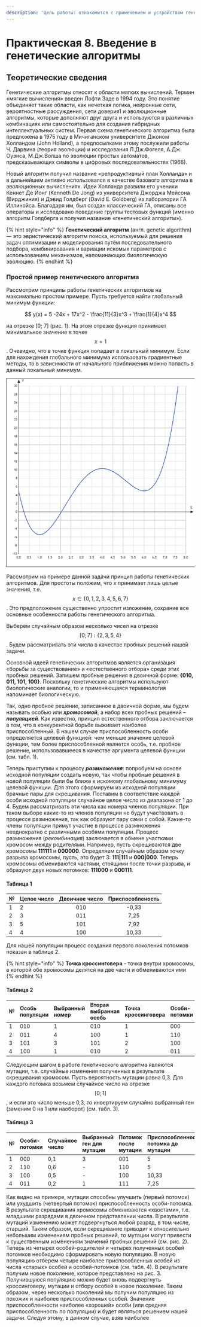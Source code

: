 ```yaml
---
description: 'Цель работы: ознакомится с применением и устройством генетических алгоритмов'
---
```


# Практическая 8. Введение в генетические алгоритмы

## Теоретические сведения

Генетические алгоритмы относят к области мягких вычислений. Термин «мягкие вычисления» введен Лофти Заде в 1994 году. Это понятие объединяет такие области, как нечеткая логика, нейронные сети, вероятностные рассуждения, сети доверия1 и эволюционные алгоритмы, которые дополняют друг друга и используются в различных комбинациях или самостоятельно для создания гибридных интеллектуальных систем. Первая схема генетического алгоритма была предложена в 1975 году в Мичиганском университете Джоном Холландом \(John Holland\), а предпосылками этому послужили работы Ч. Дарвина \(теория эволюции\) и исследования Л.Дж.Фогеля, А.Дж. Оуэнса, М.Дж.Волша по эволюции простых автоматов, предсказывающих символы в цифровых последовательностях \(1966\).

Новый алгоритм получил название «репродуктивный план Холланда» и в дальнейшем активно использовался в качестве базового алгоритма в эволюционных вычислениях. Идеи Холланда развили его ученики Кеннет Де Йонг \(Kenneth De Jong\) из университета Джорджа Мейсона \(Вирджиния\) и Дэвид Голдберг \(David E. Goldberg\) из лаборатории ГА Иллинойса. Благодаря им, был создан классический ГА, описаны все операторы и исследовано поведение группы тестовых функций \(именно алгоритм Голдберга и получил название «генетический алгоритм»\). 

{% hint style="info" %}
 **Генетический алгоритм** \(англ. genetic algorithm\) — это эвристический алгоритм поиска, используемый для решения задач оптимизации и моделирования путём последовательного подбора, комбинирования и вариации искомых параметров с использованием механизмов, напоминающих биологическую эволюцию.
{% endhint %}

### Простой пример генетического алгоритма

Рассмотрим принципы работы генетических алгоритмов на максимально простом примере. Пусть требуется найти глобальный минимум функции:

$$
y(x) = 5 -24x + 17x^2 - \frac{11}{3}x^3 + \frac{1}{4}x^4
$$

на отрезке \[0; 7\] \(рис. 1\). На этом отрезке функция принимает минимальное значение в точке $$x = 1$$ . Очевидно, что в точке  функция попадает в локальный минимум. Если для нахождения глобального минимума использовать градиентные методы, то в зависимости от начального приближения можно попасть в данный локальный минимум.

![&#x420;&#x438;&#x441;&#x443;&#x43D;&#x43E;&#x43A; 1 - &#x413;&#x440;&#x430;&#x444;&#x438;&#x43A; &#x444;&#x443;&#x43D;&#x43A;&#x446;&#x438;&#x438;](../.gitbook/assets/image%20%2845%29.png)

Рассмотрим на примере данной задачи принцип работы генетических алгоритмов. Для простоты положим, что x принимает лишь целые значения, т.е. $$x \in \{0, 1, 2, 3, 4, 5, 6, 7 \}$$. Это предположение существенно упростит изложение, сохранив все основные особенности работы генетического алгоритма. 

Выберем случайным образом несколько чисел на отрезке $$[0; 7]: \{2, 3, 5, 4 \}$$. Будем рассматривать эти числа в качестве пробных решений нашей задачи.

Основной идеей генетических алгоритмов является организация «борьбы за существование» и «естественного отбора» среди этих пробных решений. Запишем пробные решения в двоичной форме: **{010, 011, 101, 100}**. Поскольку генетические алгоритмы используют биологические аналогии, то и применяющаяся терминология напоминает биологическую. 

Так, одно пробное решение, записанное в двоичной форме, мы будем называть особью или _**хромосомой**_, а набор всех пробных решений – _**популяцией**_. Как известно, принцип естественного отбора заключается в том, что в конкурентной борьбе выживает наиболее приспособленный. В нашем случае приспособленность особи определяется целевой функцией: чем меньше значение целевой функции, тем более приспособленной является особь, т.е. пробное решение, использовавшееся в качестве аргумента целевой функции \(см. табл. 1\).

Теперь приступим к процессу _**размножения**_: попробуем на основе исходной популяции создать новую, так чтобы пробные решения в новой популяции были бы ближе к искомому глобальному минимуму целевой функции. Для этого сформируем из исходной популяции брачные пары для скрещивания. Поставим в соответствие каждой особи исходной популяции случайное целое число из диапазона от 1 до 4. Будем рассматривать эти числа как номера членов популяции. При таком выборе какие-то из членов популяции не будут участвовать в процессе размножения, так как образуют пару сами с собой. Какие-то члены популяции примут участие в процессе размножения неоднократно с различными особями популяции. Процесс размножения \(_рекомбинация_\) заключается в обмене участками хромосом между родителями. Например, пусть скрещиваются две хромосомы **111111** и **000000**. Определяем случайным образом точку разрыва хромосомы, пусть, это будет 3: **111\|111** и **000\|000**. Теперь хромосомы обмениваются частями, стоящими после точки разрыва, и образуют двух новых потомков: **111000** и **000111**.

#### Таблица 1

| № | Целое число | Двоичное число | Приспособленость |
| :--- | :--- | :---: | :---: |
| 1 | 2 | 010 | -0,33 |
| 2 | 3 | 011 | 7,25 |
| 3 | 5 | 101 | 7,92 |
| 4 | 4 | 100 | 10,33 |

Для нашей популяции процесс создания первого поколения потомков показан в таблице 2.

{% hint style="info" %}
**Точка кроссинговера** - точка внутри хромосомы, в которой обе хромосомы делятся на две части и обмениваются ими
{% endhint %}

#### Таблица 2

| № | Особь популяции | Выбранный номер | Вторая выбранная особь | Точка кроссинговера | Особи-потомки |
| :--- | :--- | :--- | :--- | :--- | :--- |
| 1 | 010 | 1 | 010 | 1 | 000 |
| 2 | 011 | 4 | 100 | 1 | 110 |
| 3 | 101 | 3 | 101 | 2 | 100 |
| 4 | 100 | 1 | 010 | 2 | 011 |

Следующим шагом в работе генетического алгоритма являются мутации, т.е. случайные изменения полученных в результате скрещивания хромосом. Пусть вероятность мутации равна 0,3. Для каждого потомка возьмем случайное число на отрезке $$[0; 1] $$, и если это число меньше 0,3, то инвертируем случайно выбранный ген \(заменим 0 на 1 или наоборот\) \(см. табл. 3\).

#### Таблица 3

| № | Особи-потомки | Случайное число | Выбранный ген для мутации | Потомок после мутации | Приспособленность потомка до мутации | Приспособленность потомка после мутации |
| :--- | :--- | :--- | :--- | :--- | :--- | :--- |
| 1 | 000 | 0,1 | 3 | 001 | 5 | -5,42 |
| 2 | 110 | 0,6 | - | 110 | 5 | 5 |
| 3 | 100 | 0,5 | - | 100 | 10,33 | 10,33 |
| 4 | 011 | 0,2 | 1 | 111 | 7,25 | 12,58 |

Как видно на примере, мутации способны улучшить \(первый потомок\) или ухудшить \(четвертый потомок\) приспособленность особи-потомка. В результате скрещивания хромосомы обмениваются «хвостами», т.е. младшими разрядами в двоичном представлении числа. В результате мутаций изменению может подвергнуться любой разряд, в том числе, старший. Таким образом, если скрещивание приводит к относительно небольшим изменениям пробных решений, то мутации могут привести к существенным изменениям значений пробных решений \(см. рис. 2\). Теперь из четырех особей-родителей и четырех полученных особей потомков необходимо сформировать новую популяцию. В новую популяцию отберем четыре наиболее приспособленных особей из числа «старых» особей и особей-потомков \(см. табл. 4\). В результате получим новое поколение, которое представлено на рис. 3. Получившуюся популяцию можно будет вновь подвергнуть кроссинговеру, мутации и отбору особей в новое поколение. Таким образом, через несколько поколений мы получим популяцию из похожих и наиболее приспособленных особей. Значение приспособленности наиболее «хорошей» особи \(или средняя приспособленность по популяции\) и будет являться решением нашей задачи. Следуя этому, в данном случае, взяв наиболее

